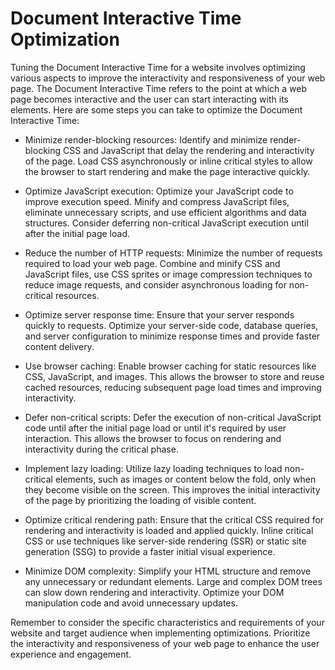 # Document Interactive Time Optimization

Tuning the Document Interactive Time for a website involves optimizing various aspects to improve the interactivity and responsiveness of your web page. The Document Interactive Time refers to the point at which a web page becomes interactive and the user can start interacting with its elements. Here are some steps you can take to optimize the Document Interactive Time:

- Minimize render-blocking resources: Identify and minimize render-blocking CSS and JavaScript that delay the rendering and interactivity of the page. Load CSS asynchronously or inline critical styles to allow the browser to start rendering and make the page interactive quickly.

- Optimize JavaScript execution: Optimize your JavaScript code to improve execution speed. Minify and compress JavaScript files, eliminate unnecessary scripts, and use efficient algorithms and data structures. Consider deferring non-critical JavaScript execution until after the initial page load.

- Reduce the number of HTTP requests: Minimize the number of requests required to load your web page. Combine and minify CSS and JavaScript files, use CSS sprites or image compression techniques to reduce image requests, and consider asynchronous loading for non-critical resources.

- Optimize server response time: Ensure that your server responds quickly to requests. Optimize your server-side code, database queries, and server configuration to minimize response times and provide faster content delivery.

- Use browser caching: Enable browser caching for static resources like CSS, JavaScript, and images. This allows the browser to store and reuse cached resources, reducing subsequent page load times and improving interactivity.

- Defer non-critical scripts: Defer the execution of non-critical JavaScript code until after the initial page load or until it's required by user interaction. This allows the browser to focus on rendering and interactivity during the critical phase.

- Implement lazy loading: Utilize lazy loading techniques to load non-critical elements, such as images or content below the fold, only when they become visible on the screen. This improves the initial interactivity of the page by prioritizing the loading of visible content.

- Optimize critical rendering path: Ensure that the critical CSS required for rendering and interactivity is loaded and applied quickly. Inline critical CSS or use techniques like server-side rendering (SSR) or static site generation (SSG) to provide a faster initial visual experience.

- Minimize DOM complexity: Simplify your HTML structure and remove any unnecessary or redundant elements. Large and complex DOM trees can slow down rendering and interactivity. Optimize your DOM manipulation code and avoid unnecessary updates.

Remember to consider the specific characteristics and requirements of your website and target audience when implementing optimizations. Prioritize the interactivity and responsiveness of your web page to enhance the user experience and engagement.
